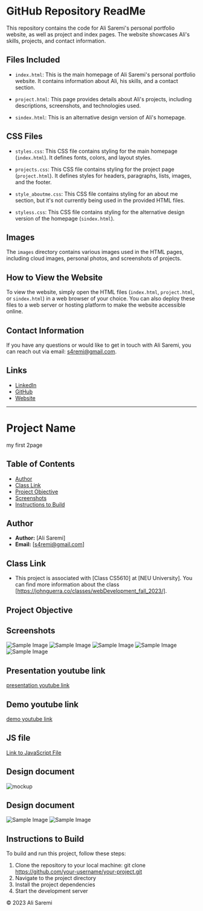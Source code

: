 # GitHub Repository ReadMe

This repository contains the code for Ali Saremi's personal portfolio website, as well as project and index pages. The website showcases Ali's skills, projects, and contact information.

## Files Included

- `index.html`: This is the main homepage of Ali Saremi's personal portfolio website. It contains information about Ali, his skills, and a contact section.

- `project.html`: This page provides details about Ali's projects, including descriptions, screenshots, and technologies used.

- `sindex.html`: This is an alternative design version of Ali's homepage.

## CSS Files

- `styles.css`: This CSS file contains styling for the main homepage (`index.html`). It defines fonts, colors, and layout styles.

- `projects.css`: This CSS file contains styling for the project page (`project.html`). It defines styles for headers, paragraphs, lists, images, and the footer.

- `style_aboutme.css`: This CSS file contains styling for an about me section, but it's not currently being used in the provided HTML files.

- `styless.css`: This CSS file contains styling for the alternative design version of the homepage (`sindex.html`).

## Images

The `images` directory contains various images used in the HTML pages, including cloud images, personal photos, and screenshots of projects.

## How to View the Website

To view the website, simply open the HTML files (`index.html`, `project.html`, or `sindex.html`) in a web browser of your choice. You can also deploy these files to a web server or hosting platform to make the website accessible online.

## Contact Information

If you have any questions or would like to get in touch with Ali Saremi, you can reach out via email: [s4remi@gmail.com](mailto:s4remi@gmail.com).

## Links

- [LinkedIn](https://www.linkedin.com/in/s4remi/)
- [GitHub](https://github.com/s4remi)
- [Website](https://s4remi.github.io/first2pages/)

---

# Project Name

my first 2page

## Table of Contents

- [Author](#author)
- [Class Link](#class-link)
- [Project Objective](#project-objective)
- [Screenshots](#screenshots)
- [Instructions to Build](#instructions-to-build)

## Author

- **Author:** [Ali Saremi]
- **Email:** [s4remi@gmail.com]

## Class Link

- This project is associated with [Class CS5610] at [NEU University]. You can find more information about the class [https://johnguerra.co/classes/webDevelopment_fall_2023/].

## Project Objective

## Screenshots

![Sample Image](./images/sc01.png)
![Sample Image](./images/sc02.png)
![Sample Image](./images/sc03.png)
![Sample Image](./images/sc04.png)
![Sample Image](./images/sc05.png)

## Presentation youtube link

[presentation youtube link](https://youtu.be/UvisUujoqHY)

## Demo youtube link

[demo youtube link](https://youtu.be/vdtRxOq_nZ4)

## JS file

[Link to JavaScript File](blob:https://github.com/922a6492-9b98-405f-b4d4-905f99ded830)

## Design document

![mockup](./images/mockup.jpeg)

## Design document

![Sample Image](./images/mockup.jpeg)
![Sample Image](./images/mockup2.jpeg)

## Instructions to Build

To build and run this project, follow these steps:

1. Clone the repository to your local machine:
   git clone https://github.com/your-username/your-project.git
2. Navigate to the project directory
3. Install the project dependencies
4. Start the development server

&copy; 2023 Ali Saremi
